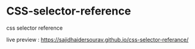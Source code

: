# CSS-selector-reference
css selector reference

live preview :
https://sajidhaidersourav.github.io/css-selector-referance/

